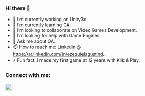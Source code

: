 ### Hi there 👋
- 🔭 I’m currently working on Unity3d.
- 🌱 I’m currently learning C#.
- 👯 I’m looking to collaborate on Video Games Development.
- 🤔 I’m looking for help with Game Engines.
- 💬 Ask me about QA.
- 📫 How to reach me: Linkedin @ https://ar.linkedin.com/in/ezequielagustind.
- ⚡ Fun fact: I made my first game at 12 years with Klik & Play.

### Connect with me:

[<img align="left" alt="codeSTACKr | YouTube" width="22px" src="https://cdn.jsdelivr.net/npm/simple-icons@v3/icons/youtube.svg" />][youtube]


[youtube]: https://youtube.com/sa
